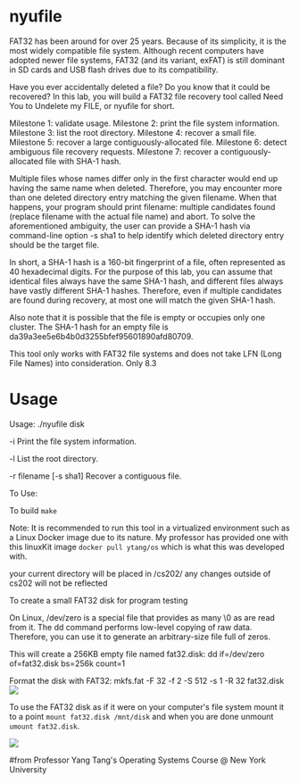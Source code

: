# nyufile


FAT32 has been around for over 25 years. Because of its simplicity, it is the most widely compatible file system. Although recent computers have adopted newer file systems, FAT32 (and its variant, exFAT) is still dominant in SD cards and USB flash drives due to its compatibility.

Have you ever accidentally deleted a file? Do you know that it could be recovered? In this lab, you will build a FAT32 file recovery tool called Need You to Undelete my FILE, or nyufile for short.

Milestone 1: validate usage. 
Milestone 2: print the file system information. 
Milestone 3: list the root directory. 
Milestone 4: recover a small file.
Milestone 5: recover a large contiguously-allocated file.
Milestone 6: detect ambiguous file recovery requests.
Milestone 7: recover a contiguously-allocated file with SHA-1 hash.

Multiple files whose names differ only in the first character would end up having the same name when deleted. Therefore, you may encounter more than one deleted directory entry matching the given filename. When that happens, your program should print filename: multiple candidates found (replace filename with the actual file name) and abort. 
To solve the aforementioned ambiguity, the user can provide a SHA-1 hash via command-line option -s sha1 to help identify which deleted directory entry should be the target file.

In short, a SHA-1 hash is a 160-bit fingerprint of a file, often represented as 40 hexadecimal digits. For the purpose of this lab, you can assume that identical files always have the same SHA-1 hash, and different files always have vastly different SHA-1 hashes. Therefore, even if multiple candidates are found during recovery, at most one will match the given SHA-1 hash. 

Also note that it is possible that the file is empty or occupies only one cluster. The SHA-1 hash for an empty file is da39a3ee5e6b4b0d3255bfef95601890afd80709. 

This tool only works with FAT32 file systems and does not take LFN (Long File Names) into consideration. Only 8.3

# Usage

Usage: ./nyufile disk <options>

-i    Print the file system information.

-l    List the root directory.

-r    filename [-s sha1]  Recover a contiguous file.

To Use:

To build ```make```

Note: It is recommended to run this tool in a virtualized environment such as a Linux Docker image due to its nature. My professor has provided one with this linuxKit image
```docker pull ytang/os``` which is what this was developed with.

your current directory will be placed in /cs202/ any changes outside of cs202 will not be reflected

To create a small FAT32 disk for program testing 


On Linux, /dev/zero is a special file that provides as many \0 as are read from it. The dd command performs low-level copying of raw data. Therefore, you can use it to generate an arbitrary-size file full of zeros. 

This will create a 256KB empty file named fat32.disk:
dd if=/dev/zero of=fat32.disk bs=256k count=1

Format the disk with FAT32:
mkfs.fat -F 32 -f 2 -S 512 -s 1 -R 32 fat32.disk
<img src="images/initializeDisk.png" style="max-width: 10%; max-height: 50px;">

To use the FAT32 disk as if it were on your computer's file system mount it to a point
```mount fat32.disk /mnt/disk``` and when you are done unmount ```umount fat32.disk```.

<img src="images/editDisk.png" style="max-width: 10%; max-height: 50px;">







#from Professor Yang Tang's Operating Systems Course @ New York University
